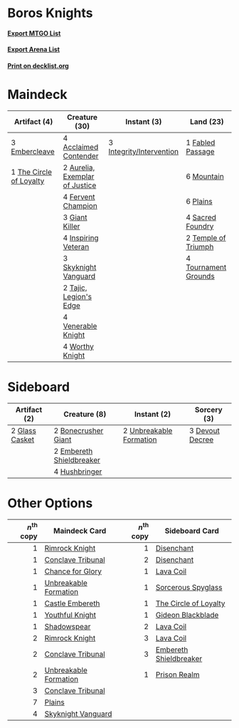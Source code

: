 # Boros Knights

#### [Export MTGO List](../collection/Boros%20Knights/Boros%20Knights.txt)
#### [Export Arena List](../collection/Boros%20Knights/Boros%20Knights_arena.txt)
#### [Print on decklist.org](http://decklist.org/?deckmain=4%09Acclaimed%20Contender%0A2%09Aurelia,%20Exemplar%20of%20Justice%0A3%09Embercleave%0A1%09Fabled%20Passage%0A4%09Fervent%20Champion%0A3%09Giant%20Killer%0A4%09Inspiring%20Veteran%0A3%09Integrity/Intervention%0A6%09Mountain%0A6%09Plains%0A4%09Sacred%20Foundry%0A3%09Skyknight%20Vanguard%0A2%09Tajic,%20Legion's%20Edge%0A2%09Temple%20of%20Triumph%0A1%09The%20Circle%20of%20Loyalty%0A4%09Tournament%20Grounds%0A4%09Venerable%20Knight%0A4%09Worthy%20Knight&deckside=2%09Bonecrusher%20Giant%0A3%09Devout%20Decree%0A2%09Embereth%20Shieldbreaker%0A2%09Glass%20Casket%0A4%09Hushbringer%0A2%09Unbreakable%20Formation)
# Maindeck

|                                           Artifact (4)                                           |                                              Creature (30)                                              |                                            Instant (3)                                            |                                           Land (23)                                           |
|--------------------------------------------------------------------------------------------------|---------------------------------------------------------------------------------------------------------|---------------------------------------------------------------------------------------------------|-----------------------------------------------------------------------------------------------|
|3 [Embercleave](http://gatherer.wizards.com/Pages/Card/Details.aspx?multiverseid=473082)          |4 [Acclaimed Contender](http://gatherer.wizards.com/Pages/Card/Details.aspx?multiverseid=472963)         |3 [Integrity/Intervention](http://gatherer.wizards.com/Pages/Card/Details.aspx?multiverseid=452977)|1 [Fabled Passage](http://gatherer.wizards.com/Pages/Card/Details.aspx?multiverseid=473206)    |
|1 [The Circle of Loyalty](http://gatherer.wizards.com/Pages/Card/Details.aspx?multiverseid=472971)|2 [Aurelia, Exemplar of Justice](http://gatherer.wizards.com/Pages/Card/Details.aspx?multiverseid=452903)|                                                                                                   |6 [Mountain](http://gatherer.wizards.com/Pages/Card/Details.aspx?multiverseid=439859)          |
|                                                                                                  |4 [Fervent Champion](http://gatherer.wizards.com/Pages/Card/Details.aspx?multiverseid=473086)            |                                                                                                   |6 [Plains](http://gatherer.wizards.com/Pages/Card/Details.aspx?multiverseid=439856)            |
|                                                                                                  |3 [Giant Killer](http://gatherer.wizards.com/Pages/Card/Details.aspx?multiverseid=472976)                |                                                                                                   |4 [Sacred Foundry](http://gatherer.wizards.com/Pages/Card/Details.aspx?multiverseid=405106)    |
|                                                                                                  |4 [Inspiring Veteran](http://gatherer.wizards.com/Pages/Card/Details.aspx?multiverseid=473156)           |                                                                                                   |2 [Temple of Triumph](http://gatherer.wizards.com/Pages/Card/Details.aspx?multiverseid=373560) |
|                                                                                                  |3 [Skyknight Vanguard](http://gatherer.wizards.com/Pages/Card/Details.aspx?multiverseid=466972)          |                                                                                                   |4 [Tournament Grounds](http://gatherer.wizards.com/Pages/Card/Details.aspx?multiverseid=473210)|
|                                                                                                  |2 [Tajic, Legion's Edge](http://gatherer.wizards.com/Pages/Card/Details.aspx?multiverseid=452954)        |                                                                                                   |                                                                                               |
|                                                                                                  |4 [Venerable Knight](http://gatherer.wizards.com/Pages/Card/Details.aspx?multiverseid=472997)            |                                                                                                   |                                                                                               |
|                                                                                                  |4 [Worthy Knight](http://gatherer.wizards.com/Pages/Card/Details.aspx?multiverseid=472998)               |                                                                                                   |                                                                                               |


# Sideboard

|                                      Artifact (2)                                       |                                           Creature (8)                                            |                                           Instant (2)                                            |                                       Sorcery (3)                                        |
|-----------------------------------------------------------------------------------------|---------------------------------------------------------------------------------------------------|--------------------------------------------------------------------------------------------------|------------------------------------------------------------------------------------------|
|2 [Glass Casket](http://gatherer.wizards.com/Pages/Card/Details.aspx?multiverseid=472977)|2 [Bonecrusher Giant](http://gatherer.wizards.com/Pages/Card/Details.aspx?multiverseid=473077)     |2 [Unbreakable Formation](http://gatherer.wizards.com/Pages/Card/Details.aspx?multiverseid=457173)|3 [Devout Decree](http://gatherer.wizards.com/Pages/Card/Details.aspx?multiverseid=466767)|
|                                                                                         |2 [Embereth Shieldbreaker](http://gatherer.wizards.com/Pages/Card/Details.aspx?multiverseid=473084)|                                                                                                  |                                                                                          |
|                                                                                         |4 [Hushbringer](http://gatherer.wizards.com/Pages/Card/Details.aspx?multiverseid=472980)           |                                                                                                  |                                                                                          |


# Other Options

|*n*<sup>th</sup> copy|                                         Maindeck Card                                          |*n*<sup>th</sup> copy|                                         Sideboard Card                                          |
|--------------------:|------------------------------------------------------------------------------------------------|--------------------:|-------------------------------------------------------------------------------------------------|
|                    1|[Rimrock Knight](http://gatherer.wizards.com/Pages/Card/Details.aspx?multiverseid=473099)       |                    1|[Disenchant](http://gatherer.wizards.com/Pages/Card/Details.aspx?multiverseid=847)               |
|                    1|[Conclave Tribunal](http://gatherer.wizards.com/Pages/Card/Details.aspx?multiverseid=452756)    |                    2|[Disenchant](http://gatherer.wizards.com/Pages/Card/Details.aspx?multiverseid=847)               |
|                    1|[Chance for Glory](http://gatherer.wizards.com/Pages/Card/Details.aspx?multiverseid=452909)     |                    1|[Lava Coil](http://gatherer.wizards.com/Pages/Card/Details.aspx?multiverseid=452858)             |
|                    1|[Unbreakable Formation](http://gatherer.wizards.com/Pages/Card/Details.aspx?multiverseid=457173)|                    1|[Sorcerous Spyglass](http://gatherer.wizards.com/Pages/Card/Details.aspx?multiverseid=435407)    |
|                    1|[Castle Embereth](http://gatherer.wizards.com/Pages/Card/Details.aspx?multiverseid=473201)      |                    1|[The Circle of Loyalty](http://gatherer.wizards.com/Pages/Card/Details.aspx?multiverseid=472971) |
|                    1|[Youthful Knight](http://gatherer.wizards.com/Pages/Card/Details.aspx?multiverseid=129790)      |                    1|[Gideon Blackblade](http://gatherer.wizards.com/Pages/Card/Details.aspx?multiverseid=463943)     |
|                    1|[Shadowspear](http://gatherer.wizards.com/Pages/Card/Details.aspx?multiverseid=476487)          |                    2|[Lava Coil](http://gatherer.wizards.com/Pages/Card/Details.aspx?multiverseid=452858)             |
|                    2|[Rimrock Knight](http://gatherer.wizards.com/Pages/Card/Details.aspx?multiverseid=473099)       |                    3|[Lava Coil](http://gatherer.wizards.com/Pages/Card/Details.aspx?multiverseid=452858)             |
|                    2|[Conclave Tribunal](http://gatherer.wizards.com/Pages/Card/Details.aspx?multiverseid=452756)    |                    3|[Embereth Shieldbreaker](http://gatherer.wizards.com/Pages/Card/Details.aspx?multiverseid=473084)|
|                    2|[Unbreakable Formation](http://gatherer.wizards.com/Pages/Card/Details.aspx?multiverseid=457173)|                    1|[Prison Realm](http://gatherer.wizards.com/Pages/Card/Details.aspx?multiverseid=460953)          |
|                    3|[Conclave Tribunal](http://gatherer.wizards.com/Pages/Card/Details.aspx?multiverseid=452756)    |                     |                                                                                                 |
|                    7|[Plains](http://gatherer.wizards.com/Pages/Card/Details.aspx?multiverseid=439856)               |                     |                                                                                                 |
|                    4|[Skyknight Vanguard](http://gatherer.wizards.com/Pages/Card/Details.aspx?multiverseid=466972)   |                     |                                                                                                 |

